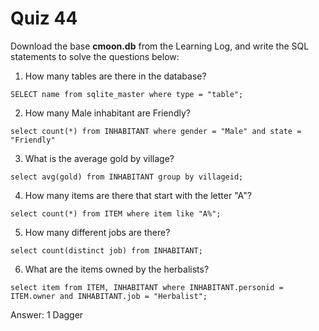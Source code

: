 # Quiz 44 

Download the base **cmoon.db** from the Learning Log, and write the SQL statements to solve the questions below:

1) How many tables are there in the database? 
```
SELECT name from sqlite_master where type = "table";
```
2) How many Male inhabitant are Friendly? 

```
select count(*) from INHABITANT where gender = "Male" and state = "Friendly"
```

3) What is the average gold by village? 

```
select avg(gold) from INHABITANT group by villageid;
```

4) How many items are there that start with the letter "A"?
```
select count(*) from ITEM where item like "A%";
```

5) How many different jobs are there?
```
select count(distinct job) from INHABITANT;
```
6) What are the items owned by the herbalists?
```
select item from ITEM, INHABITANT where INHABITANT.personid = ITEM.owner and INHABITANT.job = "Herbalist";
```
Answer: 1 Dagger 


